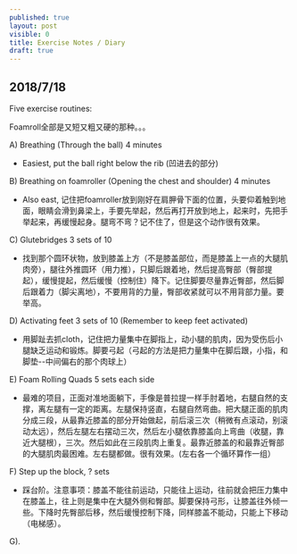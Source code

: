 ```yaml
---
published: true
layout: post
visible: 0
title: Exercise Notes / Diary
draft: true
---
```

## 2018/7/18

Five exercise routines:

Foamroll全部是又短又粗又硬的那种。。。

A) Breathing (Through the ball) 4 minutes

- Easiest, put the ball right below the rib (凹进去的部分)

B) Breathing on foamroller (Opening the chest and shoulder) 4 minutes

- Also east, 记住把foamroller放到刚好在肩胛骨下面的位置，头要仰着触到地面，眼睛会滑到鼻梁上，手要先举起，然后再打开放到地上，起来时，先把手举起来，再缓慢起身。腿弯不弯？记不住了，但是这个动作很有效果。

C) Glutebridges 3 sets of 10

- 找到那个圆环状物，放到膝盖上方（不是膝盖部位，而是膝盖上一点的大腿肌肉旁），腿往外推圆环（用力推），只脚后跟着地，然后提高臀部（臀部提起），缓慢提起，然后缓慢（控制住）降下。记住脚要尽量靠近臀部，然后脚后跟着力（脚尖离地），不要用背的力量，臀部收紧就可以不用背部力量。要举高。

D) Activating feet 3 sets of 10 (Remember to keep feet activated)

- 用脚趾去抓cloth，记住把力量集中在脚指上，动小腿的肌肉，因为受伤后小腿缺乏运动和锻炼。脚要弓起（弓起的方法是把力量集中在脚后跟，小指，和脚垫--中间偏右的那个肉球上）

E) Foam Rolling Quads 5 sets each side

- 最难的项目，正面对准地面躺下，手像是普拉提一样手肘着地，右腿自然的支撑，离左腿有一定的距离。左腿保持竖直，右腿自然弯曲。把大腿正面的肌肉分成三段，从最靠近膝盖的部分开始做起，前后滚三次（稍微有点滚动，别滚动太远），然后左腿左右摆动三次，然后左小腿依靠膝盖向上弯曲（收腿，靠近大腿根），三次。然后如此在三段肌肉上重复。最靠近膝盖的和最靠近臀部的大腿肌肉最困难。左右腿都做。很有效果。(左右各一个循环算作一组）

F) Step up the block, ? sets

- 踩台阶。注意事项：膝盖不能往前运动，只能往上运动，往前就会把压力集中在膝盖上，往上则是集中在大腿外侧和臀部。脚要保持弓形，让膝盖往外倾一些。下降时先臀部后移，然后缓慢控制下降，同样膝盖不能动，只能上下移动（电梯感）。

G). 
